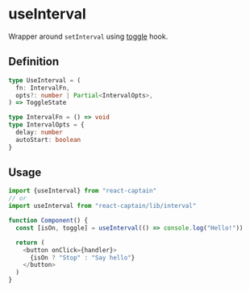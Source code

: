 # useInterval

Wrapper around `setInterval` using
[toggle](https://github.com/soywod/react-captain/tree/master/src/toggle) hook.

## Definition

```typescript
type UseInterval = (
  fn: IntervalFn,
  opts?: number | Partial<IntervalOpts>,
) => ToggleState

type IntervalFn = () => void
type IntervalOpts = {
  delay: number
  autoStart: boolean
}
```

## Usage

```typescript
import {useInterval} from "react-captain"
// or
import useInterval from "react-captain/lib/interval"

function Component() {
  const [isOn, toggle] = useInterval(() => console.log("Hello!"))

  return (
    <button onClick={handler}>
      {isOn ? "Stop" : "Say hello"}
    </button>
  )
}
```
